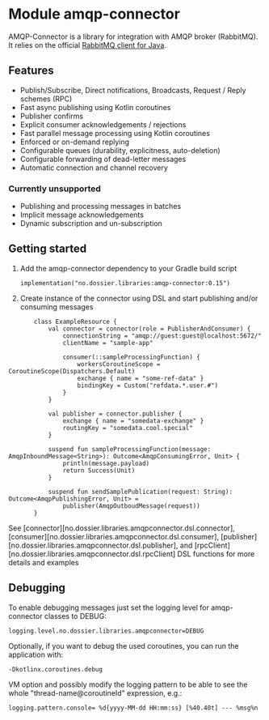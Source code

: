 # Module amqp-connector

AMQP-Connector is a library for integration with AMQP broker (RabbitMQ).
It relies on the official [RabbitMQ client for Java](https://www.rabbitmq.com/api-guide.html).

## Features
* Publish/Subscribe, Direct notifications, Broadcasts, Request / Reply schemes (RPC)
* Fast async publishing using Kotlin coroutines
* Publisher confirms
* Explicit consumer acknowledgements / rejections
* Fast parallel message processing using Kotlin coroutines
* Enforced or on-demand replying
* Configurable queues (durability, explicitness, auto-deletion)
* Configurable forwarding of dead-letter messages
* Automatic connection and channel recovery

### Currently unsupported
* Publishing and processing messages in batches
* Implicit message acknowledgements
* Dynamic subscription and un-subscription 

## Getting started
1. Add the amqp-connector dependency to your Gradle build script

 
       implementation("no.dossier.libraries:amqp-connector:0.15")

3. Create instance of the connector using DSL and start publishing and/or consuming messages

```
       class ExampleResource {
           val connector = connector(role = PublisherAndConsumer) {
               connectionString = "amqp://guest:guest@localhost:5672/"
               clientName = "sample-app"
        
               consumer(::sampleProcessingFunction) {
                   workersCoroutineScope = CoroutineScope(Dispatchers.Default)
                   exchange { name = "some-ref-data" }
                   bindingKey = Custom("refdata.*.user.#")
               }
           }
        
           val publisher = connector.publisher {
               exchange { name = "somedata-exchange" }
               routingKey = "somedata.cool.special"
           }
    
           suspend fun sampleProcessingFunction(message: AmqpInboundMessage<String>): Outcome<AmqpConsumingError, Unit> {
               println(message.payload)
               return Success(Unit)
           }
        
           suspend fun sendSamplePublication(request: String): Outcome<AmqpPublishingError, Unit> =
               publisher(AmqpOutboudMessage(request)) 
       }
```

   See [connector][no.dossier.libraries.amqpconnector.dsl.connector],
   [consumer][no.dossier.libraries.amqpconnector.dsl.consumer],
   [publisher][no.dossier.libraries.amqpconnector.dsl.publisher],
   and [rpcClient][no.dossier.libraries.amqpconnector.dsl.rpcClient] 
   DSL functions for more details and examples

## Debugging

To enable debugging messages just set the logging level for amqp-connector classes to DEBUG:
    
    logging.level.no.dossier.libraries.amqpconnector=DEBUG

Optionally, if you want to debug the used coroutines, you can run the application with:

    -Dkotlinx.coroutines.debug

VM option and possibly modify the logging pattern to be able to see 
the whole "thread-name@coroutineId" expression, e.g.:

    logging.pattern.console= %d{yyyy-MM-dd HH:mm:ss} [%40.40t] --- %msg%n